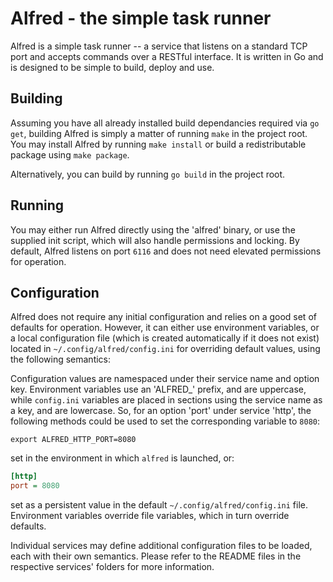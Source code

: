 # Alfred - the simple task runner

Alfred is a simple task runner -- a service that listens on a standard TCP port and accepts commands
over a RESTful interface. It is written in Go and is designed to be simple to build, deploy and use.

## Building

Assuming you have all already installed build dependancies required via `go get`, building Alfred is
simply a matter of running `make` in the project root. You may install Alfred by running `make install`
or build a redistributable package using `make package`.

Alternatively, you can build by running `go build` in the project root.

## Running

You may either run Alfred directly using the 'alfred' binary, or use the supplied init script, which
will also handle permissions and locking. By default, Alfred listens on port `6116` and does not need
elevated permissions for operation.

## Configuration

Alfred does not require any initial configuration and relies on a good set of defaults for operation.
However, it can either use environment variables, or a local configuration file (which is created
automatically if it does not exist) located in `~/.config/alfred/config.ini` for overriding default
values, using the following semantics:

Configuration values are namespaced under their service name and option key. Environment variables
use an 'ALFRED_' prefix, and are uppercase, while `config.ini` variables are placed in sections
using the service name as a key, and are lowercase. So, for an option 'port' under service 'http',
the following methods could be used to set the corresponding variable to `8080`:

```shell
export ALFRED_HTTP_PORT=8080
```

set in the environment in which `alfred` is launched, or:

```ini
[http]
port = 8080
```

set as a persistent value in the default `~/.config/alfred/config.ini` file. Environment variables
override file variables, which in turn override defaults.

Individual services may define additional configuration files to be loaded, each with their own
semantics. Please refer to the README files in the respective services' folders for more information.